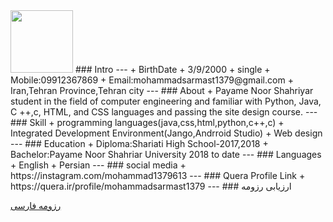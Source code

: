 <img src="http://s14.picofile.com/file/8409832200/ft.jpg" width="100" height="100" >
### Intro
---
+ BirthDate
+ 3/9/2000
+ single
+ Mobile:09912367869
+ Email:mohammadsarmast1379@gmail.com
+ Iran,Tehran Province,Tehran city
---
### About
+ Payame Noor Shahriyar student in the field of computer engineering and familiar with Python, Java, C ++,c, HTML, and CSS languages and passing the site design course.
---
### Skill
+ programming languages(java,css,html,python,c++,c)
+ Integrated Development Environment(Jango,Andrroid Studio)
+ Web design
---
### Education
+ Diploma:Shariati High School-2017,2018
+ Bachelor:Payame Noor Shahriar University 2018 to date
---
### Languages
+ English
+ Persian
---
### social media
+ https://instagram.com/mohammad1379613
---
### Quera Profile Link
+ https://quera.ir/profile/mohammadsarmast1379
---
### ارزیابی رزومه

[رزومه فارسی](/resume-fa)
